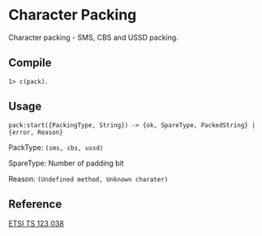 # Character Packing

Character packing - SMS, CBS and USSD packing.

## Compile
```
1> c(pack).
```
## Usage
```
pack:start({PackingType, String}) -> {ok, SpareType, PackedString} | {error, Reason}
```

PackType: `(sms, cbs, ussd)`

SpareType: Number of padding bit

Reason: `(Undefined method, Unknown charater)`

## Reference

[ETSI TS 123 038](https://www.etsi.org/deliver/etsi_ts/123000_123099/123038/05.00.00_60/ts_123038v050000p.pdf)
